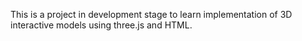 This is a project in development stage to learn implementation of 3D interactive models using three.js and HTML. 
